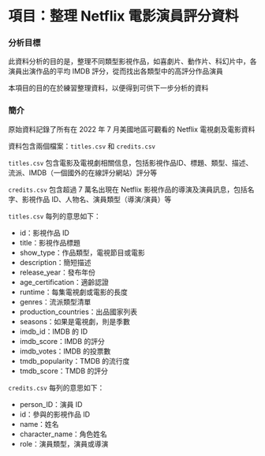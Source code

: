 # 項目：整理 Netflix 電影演員評分資料

### 分析目標

此資料分析的目的是，整理不同類型影視作品，如喜劇片、動作片、科幻片中，各演員出演作品的平均 IMDB 評分，從而找出各類型中的高評分作品演員

本項目的目的在於練習整理資料，以便得到可供下一步分析的資料

### 簡介

原始資料記錄了所有在 2022 年 7 月美國地區可觀看的 Netflix 電視劇及電影資料

資料包含兩個檔案：`titles.csv` 和 `credits.csv`

`titles.csv` 包含電影及電視劇相關信息，包括影視作品ID、標題、類型、描述、流派、IMDB（一個國外的在線評分網站）評分等 

`credits.csv` 包含超過 7 萬名出現在 Netflix 影視作品的導演及演員訊息，包括名字、影視作品 ID、人物名、演員類型（導演/演員）等

`titles.csv` 每列的意思如下：
- id：影視作品 ID
- title：影視作品標題
- show_type：作品類型，電視節目或電影
- description：簡短描述
- release_year：發布年份
- age_certification：適齡認證
- runtime：每集電視劇或電影的長度
- genres：流派類型清單
- production_countries：出品國家列表
- seasons：如果是電視劇，則是季數
- imdb_id：IMDB 的 ID
- imdb_score：IMDB 的評分
- imdb_votes：IMDB 的投票數
- tmdb_popularity：TMDB 的流行度
- tmdb_score：TMDB 的評分

`credits.csv` 每列的意思如下：
- person_ID：演員 ID
- id：參與的影視作品 ID
- name：姓名
- character_name：角色姓名
- role：演員類型，演員或導演
